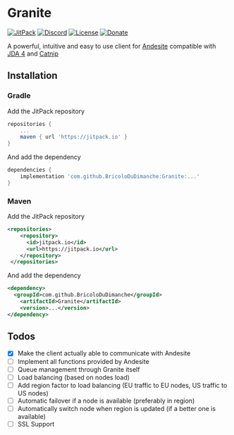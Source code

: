 # Granite
[![JitPack](https://jitpack.io/v/BricoloDuDimanche/Granite.svg?style=flat-square)](https://jitpack.io/#BricoloDuDimanche/Granite)
[![Discord](https://img.shields.io/badge/chat-on%20Discord%20(%23granite)-7289DA.svg?style=flat-square)](https://discord.gg/2CkzJzM)
[![License](https://img.shields.io/github/license/BricoloDuDimanche/Granite.svg?style=flat-square)](https://github.com/BricoloDuDimanche/Granite/blob/master/LICENSE)
[![Donate](https://img.shields.io/badge/donate-Patreon-F96854.svg?style=flat-square)](https://www.patreon.com/Bowser65)

A powerful, intuitive and easy to use client for [Andesite](https://github.com/natanbc/andesite-node) compatible with
[JDA 4](https://github.com/DV8FromTheWorld/JDA) and [Catnip](https://github.com/mewna/catnip)

## Installation

### Gradle

Add the JitPack repository
```gradle
repositories {
    ...
    maven { url 'https://jitpack.io' }
}
```

And add the dependency
```gradle
dependencies {
    implementation 'com.github.BricoloDuDimanche:Granite:...'
}
```

### Maven

Add the JitPack repository
```xml
<repositories>
 	<repository>
 	  <id>jitpack.io</id>
 	  <url>https://jitpack.io</url>
 	</repository>
 </repositories>
```

And add the dependency
```xml
<dependency>
  <groupId>com.github.BricoloDuDimanche</groupId>
	<artifactId>Granite</artifactId>
	<version>...</version>
</dependency>
```

## Todos

 - [x] Make the client actually able to communicate with Andesite
 - [ ] Implement all functions provided by Andesite
 - [ ] Queue management through Granite itself
 - [ ] Load balancing (based on nodes load)
 - [ ] Add region factor to load balancing (EU traffic to EU nodes, US traffic to US nodes)
 - [ ] Automatic failover if a node is available (preferably in region)
 - [ ] Automatically switch node when region is updated (if a better one is available)
 - [ ] SSL Support
